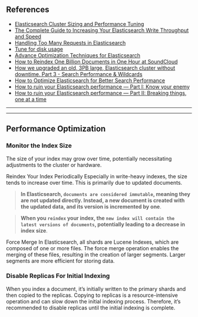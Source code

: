 ## References
- [Elasticsearch Cluster Sizing and Performance Tuning](https://alikzlda.medium.com/elasticsearch-cluster-sizing-and-performance-tuning-42c7dd54de3c)
- [The Complete Guide to Increasing Your Elasticsearch Write Throughput and Speed](https://luis-sena.medium.com/the-complete-guide-to-increase-your-elasticsearch-write-throughput-e3da4c1f9e92)
- [Handling Too Many Requests in Elasticsearch](https://opster.com/guides/elasticsearch/operations/elasticsearch-handling-too-many-requests/)
- [Tune for disk usage](https://www.elastic.co/guide/en/elasticsearch/reference/current/tune-for-disk-usage.html)
- [Advance Optimization Techniques for Elasticsearch](https://medium.com/csit-tech-blog/advance-optimization-techniques-for-elasticsearch-b728f59b70cc)
- [How to Reindex One Billion Documents in One Hour at SoundCloud](https://developers.soundcloud.com/blog/how-to-reindex-1-billion-documents-in-1-hour-at-soundcloud)
- [How we upgraded an old, 3PB large, Elasticsearch cluster without downtime. Part 3 - Search Performance & Wildcards](https://underthehood.meltwater.com/blog/2022/11/25/how-we-upgraded-an-old-3pb-large-elasticsearch-cluster-without-downtime-part-3-search-performance-and-wildcards/)
- [How to Optimize Elasticsearch for Better Search Performance](https://medium.com/@burak.altas/how-to-optimize-elasticsearch-for-better-search-performance-283492e475f8)
- [How to ruin your Elasticsearch performance — Part I: Know your enemy](https://blog.allegro.tech/2021/09/how-to-ruin-elasticsearch-performance-part-i.html)
- [How to ruin your Elasticsearch performance — Part II: Breaking things, one at a time](https://blog.allegro.tech/2021/10/how-to-ruin-elasticsearch-performance-part-ii.html)

---
---

## Performance Optimization

### Monitor the Index Size

The size of your index may grow over time, potentially necessitating adjustments to the cluster or hardware.

Reindex Your Index Periodically
Especially in write-heavy indexes, the size tends to increase over time. This is primarily due to updated documents. 

> **In Elasticsearch, `documents are considered immutable`, meaning they are not updated directly. Instead, a new document is created with the updated data, and its version is incremented by one**. 

> **When you `reindex` your index, the `new index will contain the latest versions of documents`, potentially leading to a decrease in index size**.

Force Merge
In Elasticsearch, all shards are Lucene Indexes, which are composed of one or more files. The force merge operation enables the merging of these files, resulting in the creation of larger segments. Larger segments are more efficient for storing data.

### Disable Replicas For Initial Indexing

When you index a document, it’s initially written to the primary shards and then copied to the replicas. Copying to replicas is a resource-intensive operation and can slow down the initial indexing process. Therefore, it’s recommended to disable replicas until the initial indexing is complete.

